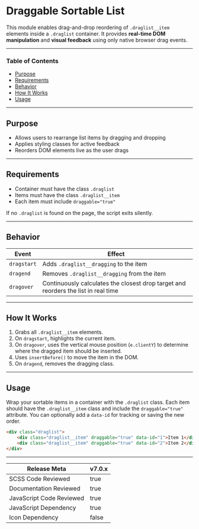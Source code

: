 # Draggable Sortable List

This module enables drag-and-drop reordering of `.draglist__item` elements inside a `.draglist` container. It provides **real-time DOM manipulation** and **visual feedback** using only native browser drag events.

---

### Table of Contents

- [Purpose](#purpose)
- [Requirements](#requirements)
- [Behavior](#behavior)
- [How It Works](#how-it-works)
- [Usage](#usage)

---

## Purpose

- Allows users to rearrange list items by dragging and dropping
- Applies styling classes for active feedback
- Reorders DOM elements live as the user drags

---

## Requirements

- Container must have the class `.draglist`
- Items must have the class `.draglist__item`
- Each item must include `draggable="true"`

If no `.draglist` is found on the page, the script exits silently.

---

## Behavior

| Event       | Effect                                                                             | 
| ----------- | ---------------------------------------------------------------------------------- |
| `dragstart` | Adds `.draglist__dragging` to the item                                             |
| `dragend`   | Removes `.draglist__dragging` from the item                                        |
| `dragover`  | Continuously calculates the closest drop target and reorders the list in real time |

---

## How It Works

1. Grabs all `.draglist__item` elements.
2. On `dragstart`, highlights the current item.
3. On `dragover`, uses the vertical mouse position (`e.clientY`) to determine where the dragged item should be inserted.
4. Uses `insertBefore()` to move the item in the DOM.
5. On `dragend`, removes the dragging class.

---

## Usage

Wrap your sortable items in a container with the `.draglist` class. Each item should have the `.draglist__item` class and include the `draggable="true"` attribute. You can optionally add a `data-id` for tracking or saving the new order.

```html
<div class="draglist">
    <div class="draglist__item" draggable="true" data-id="1">Item 1</div>
    <div class="draglist__item" draggable="true" data-id="2">Item 2</div>
</div>
```

---

| Release Meta             | v7.0.x |
| ------------------------ | ------ |
| SCSS Code Reviewed       | true   |
| Documentation Reviewed   | true   |
| JavaScript Code Reviewed | true   |
| JavaScript Dependency    | true   |
| Icon Dependency          | false  | 
